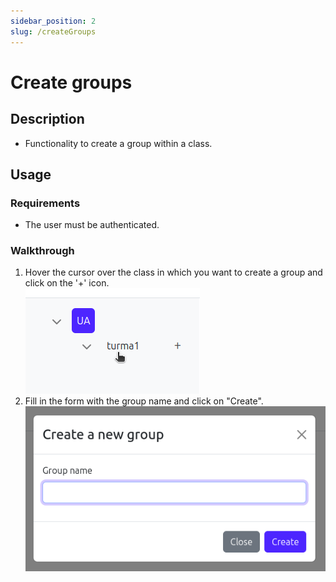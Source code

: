 ```yaml
---
sidebar_position: 2
slug: /createGroups
---
```


# Create groups

## Description
- Functionality to create a group within a class.

## Usage

### Requirements
- The user must be authenticated.

### Walkthrough

1. Hover the cursor over the class in which you want to create a group and click on the '+' icon.  
!['+' Icon](creategroup.png)  
2. Fill in the form with the group name and click on "Create".  
![Form](popup.png)
